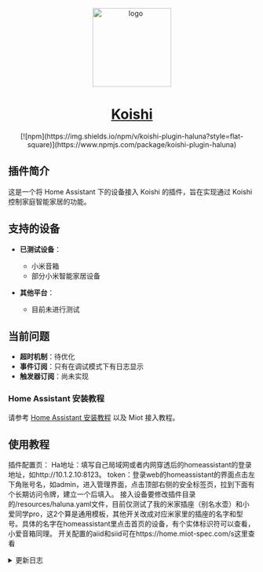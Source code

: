 <div align="center">
  <a href="https://koishi.chat/" target="_blank">
    <img width="160" src="https://koishi.chat/logo.png" alt="logo">
  </a>
  <h1 id="koishi"><a href="https://koishi.chat/" target="_blank">Koishi</a></h1>
</div>

<div align="center">
 [![npm](https://img.shields.io/npm/v/koishi-plugin-haluna?style=flat-square)](https://www.npmjs.com/package/koishi-plugin-haluna)

</div>


## 插件简介

这是一个将 Home Assistant 下的设备接入 Koishi 的插件，旨在实现通过 Koishi 控制家庭智能家居的功能。

## 支持的设备

- **已测试设备**：
  - 小米音箱
  - 部分小米智能家居设备

- **其他平台**：
  - 目前未进行测试

## 当前问题

- **超时机制**：待优化
- **事件订阅**：只有在调试模式下有日志显示
- **触发器订阅**：尚未实现

### Home Assistant 安装教程

请参考 [Home Assistant 安装教程](https://www.cnblogs.com/lumia1998/p/18529649) 以及 Miot 接入教程。


## 使用教程
插件配置页：
Ha地址：填写自己局域网或者内网穿透后的homeassistant的登录地址，如http://10.1.2.10:8123。
token：登录web的homeassistant的界面点击左下角账号名，如admin，进入管理界面，点击顶部右侧的安全标签页，拉到下面有个长期访问令牌，建立一个后填入。
接入设备要修改插件目录的/resources/haluna.yaml文件，目前仅测试了我的米家插座（别名水壶）和小爱同学pro，这2个算是通用模板，其他开关改成对应米家里的插座的名字和型号。具体的名字在homeassistant里点击首页的设备，有个实体标识符可以查看，小爱音箱同理。
开关配置的aiid和siid可在https://home.miot-spec.com/s这里查看
<details>
  <summary>更新日志</summary>

  ### 版本 0.0.1
  - 初始发布
  - 支持小米音箱和部分小米智能家居设备

  ### 版本 0.0.2
  - 忘记传lib了

  ### 版本 0.0.3
  - 添加readme
</details>
